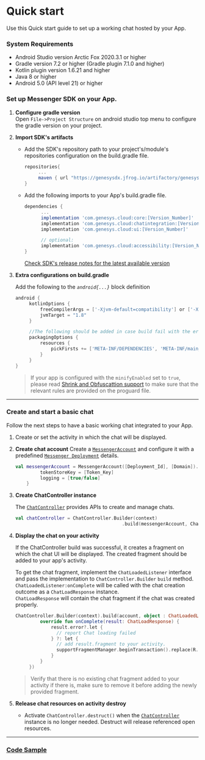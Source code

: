 
# Quick start

Use this Quick start guide to set up a working chat hosted by your App.   

### System Requirements  

* Android Studio version Arctic Fox 2020.3.1 or higher
* Gradle version 7.2 or higher (Gradle plugin 7.1.0 and higher)
* Kotlin plugin version 1.6.21 and higher
* Java 8 or higher
* Android 5.0 (API level 21) or higher 


### Set up Messenger SDK on your App.

1. **Configure gradle version**  
   Open `File->Project Structure` on android studio top menu to configure the gradle version on your project.
   
2. **Import SDK's artifacts**
    
   - Add the SDK's repository path to your project's/module's repositories configuration on the build.gradle file.
     ```gradle
     repositories{
          ...
          maven { url "https://genesysdx.jfrog.io/artifactory/genesysdx-android.dev/" }
     }
     ```   
      
   - Add the following imports to your App's build.gradle file.

     ```gradle
     dependencies {
           ...
           implementation 'com.genesys.cloud:core:[Version_Number]'
           implementation 'com.genesys.cloud:chatintegration:[Version_Number]'
           implementation 'com.genesys.cloud:ui:[Version_Number]'

           // optional:
           implementation 'com.genesys.cloud:accessibility:[Version_Number]'
     }
     ```

     [Check SDK's release notes for the latest available version](./release-notes#dependencies) 

    
3. **Extra configurations on build.gradle**
   
   Add the following to the _`android{...}`_ block definition

   ```gradle
   android {
        kotlinOptions {
            freeCompilerArgs = ['-Xjvm-default=compatibility'] or ['-Xjvm-default=all']
            jvmTarget = "1.8"
        }

        //The following should be added in case build fail with the error: "More than one file was found with OS independent path..."
        packagingOptions {
            resources {
                pickFirsts += ['META-INF/DEPENDENCIES', 'META-INF/main_debug.kotlin_module', 'META-INF/main_release.kotlin_module', 'META-INF/main_sdktesting.kotlin_module', 'META-INF/ui_debug.kotlin_module', 'META-INF/ui_release.kotlin_module']
            }
        }
   }
   ```

   > If your app is configured with the `minifyEnabled` set to `true`, please read [Shrink and Obfuscattion support](./shrink-and-obfuscate.md') to make sure that the relevant rules are provided on the proguard file.
    
---

### Create and start a basic chat  

Follow the next steps to have a basic working chat integrated to your App.

1. Create or set the activity in which the chat will be displayed.

2. **Create chat account**
   Create a [`MessengerAccount`](./messenger-chat#messengeraccount) and configure it with a predefined [`Messenger Deployment`](https://help.mypurecloud.com/articles/deploy-messenger/) details.
     
   ```kotlin
   val messengerAccount = MessengerAccount([Deployment_Id], [Domain]).apply {
            tokenStoreKey = [Token_Key]
            logging = [true/false]
       }
   ```  
     
3. **Create ChatController instance**
    
   The [`ChatController`](./chatcontroller.md) provides APIs to create and manage chats.

   ```kotlin
   val chatController = ChatController.Builder(context)
                                          .build(messengerAccount, ChatLoadedListener)
   ```

4. **Display the chat on your activity**

   If the ChatController build was successful, it creates a fragment on which the chat UI will be displayed. The created fragment should be added to your app's activity.

   To get the chat fragment, implement the `ChatLoadedListener` interface and pass the implementation to `ChatController.Builder` `build` method.   
   `ChatLoadedListener:onComplete` will be called with the chat creation outcome as a `ChatLoadResponse` instance.    
   `ChatLoadResponse` will contain the chat fragment if the chat was created properly.   
    
   ```kotlin
   ChatController.Builder(context).build(account, object : ChatLoadedListener {
            override fun onComplete(result: ChatLoadResponse) {
                result.error?.let {
                  // report Chat loading failed
                } ?: let {
                  // add result.fragment to your activity.
                  supportFragmentManager.beginTransaction().replace(R.id.chat_container, result.fragment, tag).commit()
                }
            }
        })
   ```

   > Verify that there is no existing chat fragment added to your activity if there is, make sure to remove it before adding the newly provided fragment.

5. **Release chat resources on activity destroy** 
   - Activate `ChatController.destruct()` when the [`ChatController`](./chatcontroller.md) instance is no longer needed. Destruct will release referenced open resources.

---

### [Code Sample](https://github.com/genesys/)
